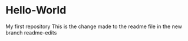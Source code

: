 # Hello-World
My first repository
This is the change made to the readme file in the new branch readme-edits
